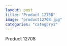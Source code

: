 ```yaml
---
layout: post
title: "Product 12708"
image: "product12708.jpg"
categories: "category1"
---
```

Product 12708
